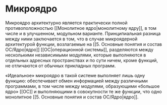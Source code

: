 # Микроядро

Микроядро архитектурно является практически полной противоположностью [[Монолитное ядро|монолитному ядру]], в том числе и в улучшенном, модульном варианте. Принципиальная разница между ними заключается в том, что в случае микроядерной архитектурой функции, возлагаемые на [[5. Основные понятия и состав ОС/Ядро|ядро]] [[ОС|операционной системы]], разделяются между несколькими независимыми модулями, которые выполняются в отдельных адресных пространствах и по сути ничем, кроме функций, не отличаются от обычных прикладных программ. 

«Идеальное» микроядро в такой системе выполняет лишь одну функцию: обеспечивает обмен информацией между различными программами, в том числе между модулями, образующими «большое ядро» [[ОС]] и выполняющими в совокупности те же функции, что одно монолитное [[5. Основные понятия и состав ОС/Ядро|ядро]].
